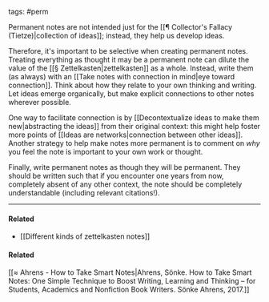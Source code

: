 tags: #perm 

Permanent notes are not intended just for the [[¶ Collector's Fallacy (Tietze)|collection of ideas]]; instead, they help us develop ideas. 

Therefore, it's important to be selective when creating permanent notes. Treating everything as thought it may be a permanent note can dilute the value of the [[§ Zettelkasten|zettelkasten]] as a whole. Instead, write them (as always) with an [[Take notes with connection in mind|eye toward connection]]. Think about how they relate to your own thinking and writing. Let ideas emerge organically, but make explicit connections to other notes wherever possible. 

One way to facilitate connection is by [[Decontextualize ideas to make them new|abstracting the ideas]] from their original context: this might help foster more points of [[Ideas are networks|connection between other ideas]]. Another strategy to help make notes more permanent is to comment on *why* you feel the note is important to your own work or thought. 

Finally, write permanent notes as though they will be permanent. They should be written such that if you encounter one years from now, completely absent of any other context, the note should be completely understandable (including relevant citations!). 

---
#### Related
- [[Different kinds of zettelkasten notes]]

#### Related
[[≈ Ahrens - How to Take Smart Notes|Ahrens, Sönke. How to Take Smart Notes: One Simple Technique to Boost Writing, Learning and Thinking – for Students, Academics and Nonfiction Book Writers. Sönke Ahrens, 2017.]]